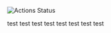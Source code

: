 ![Actions Status](https://github.com/aleksandrtikhonov/yamdb_final/actions/workflows/main.yml/badge.svg)

test
test
test
test
test
test
test
test
